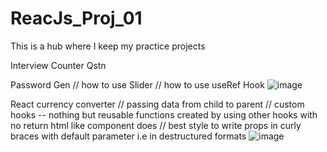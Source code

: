# ReacJs_Proj_01
This is a hub where I keep my practice projects

Interview Counter Qstn

Password Gen
// how to use Slider
// how to use useRef Hook
![image](https://github.com/ArindamDutta02082001/ReacJs_Proj_01/assets/83761396/8eb554d9-3d46-415d-a546-b3826b81ee71)

React currency converter
// passing data from child to parent
// custom hooks -- nothing but reusable functions created by using other hooks with no return html like component does
// best style to write props in curly braces with default parameter i.e in destructured formats
![image](https://github.com/ArindamDutta02082001/ReacJs_Proj_01/assets/83761396/80de8be0-aa78-45f5-ba77-0af9b68f90e8)

